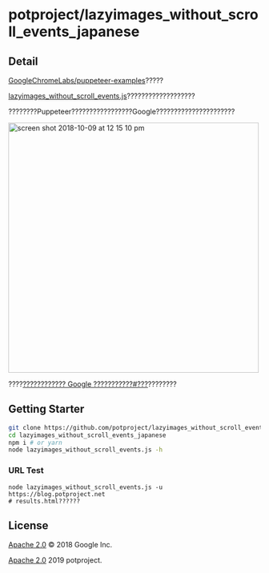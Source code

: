 # potproject/lazyimages_without_scroll_events_japanese

## Detail

[GoogleChromeLabs/puppeteer-examples](https://github.com/GoogleChromeLabs/puppeteer-examples)?????

[lazyimages_without_scroll_events.js](./lazyimages_without_scroll_events.js)???????????????????

????????Puppeteer?????????????????Google??????????????????????

<img width="500" alt="screen shot 2018-10-09 at 12 15 10 pm" src="https://user-images.githubusercontent.com/238208/46697053-98aa5e80-cbc8-11e8-91c3-d5cf7937f3f7.png">

????[???????????? Google ???????????#???](https://developers.google.com/search/docs/guides/lazy-loading#test)????????

## Getting Starter
```sh
git clone https://github.com/potproject/lazyimages_without_scroll_events_japanese
cd lazyimages_without_scroll_events_japanese
npm i # or yarn
node lazyimages_without_scroll_events.js -h
```

### URL Test
```
node lazyimages_without_scroll_events.js -u https://blog.potproject.net
# results.html??????
```

## License

[Apache 2.0](./LICENSE) © 2018 Google Inc.

[Apache 2.0](./LICENSE) 2019 potproject.